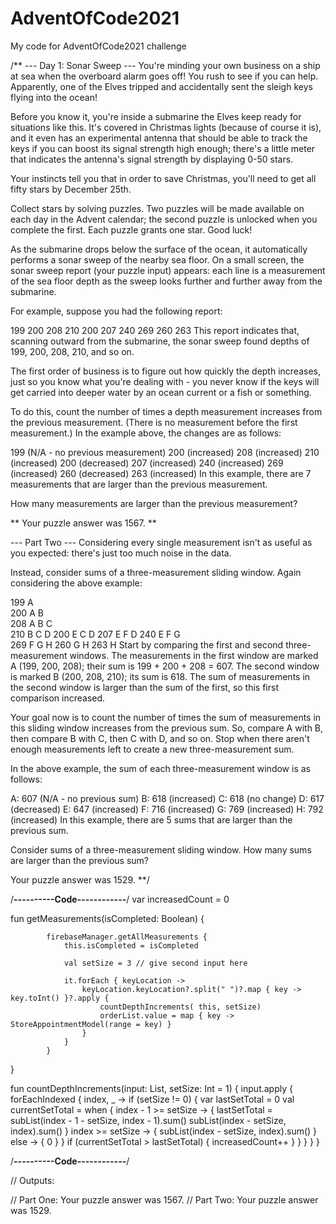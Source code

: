 # AdventOfCode2021
My code for AdventOfCode2021 challenge

/**
--- Day 1: Sonar Sweep ---
You're minding your own business on a ship at sea when the overboard alarm goes off! You rush to see if you can help. Apparently, one of the Elves tripped and accidentally sent the sleigh keys flying into the ocean!

Before you know it, you're inside a submarine the Elves keep ready for situations like this. It's covered in Christmas lights (because of course it is), and it even has an experimental antenna that should be able to track the keys if you can boost its signal strength high enough; there's a little meter that indicates the antenna's signal strength by displaying 0-50 stars.

Your instincts tell you that in order to save Christmas, you'll need to get all fifty stars by December 25th.

Collect stars by solving puzzles. Two puzzles will be made available on each day in the Advent calendar; the second puzzle is unlocked when you complete the first. Each puzzle grants one star. Good luck!

As the submarine drops below the surface of the ocean, it automatically performs a sonar sweep of the nearby sea floor. On a small screen, the sonar sweep report (your puzzle input) appears: each line is a measurement of the sea floor depth as the sweep looks further and further away from the submarine.

For example, suppose you had the following report:

199
200
208
210
200
207
240
269
260
263
This report indicates that, scanning outward from the submarine, the sonar sweep found depths of 199, 200, 208, 210, and so on.

The first order of business is to figure out how quickly the depth increases, just so you know what you're dealing with - you never know if the keys will get carried into deeper water by an ocean current or a fish or something.

To do this, count the number of times a depth measurement increases from the previous measurement. (There is no measurement before the first measurement.) In the example above, the changes are as follows:

199 (N/A - no previous measurement)
200 (increased)
208 (increased)
210 (increased)
200 (decreased)
207 (increased)
240 (increased)
269 (increased)
260 (decreased)
263 (increased)
In this example, there are 7 measurements that are larger than the previous measurement.

How many measurements are larger than the previous measurement?

** Your puzzle answer was 1567. **

--- Part Two ---
Considering every single measurement isn't as useful as you expected: there's just too much noise in the data.

Instead, consider sums of a three-measurement sliding window. Again considering the above example:

199  A      
200  A B    
208  A B C  
210    B C D
200  E   C D
207  E F   D
240  E F G  
269    F G H
260      G H
263        H
Start by comparing the first and second three-measurement windows. The measurements in the first window are marked A (199, 200, 208); their sum is 199 + 200 + 208 = 607. The second window is marked B (200, 208, 210); its sum is 618. The sum of measurements in the second window is larger than the sum of the first, so this first comparison increased.

Your goal now is to count the number of times the sum of measurements in this sliding window increases from the previous sum. So, compare A with B, then compare B with C, then C with D, and so on. Stop when there aren't enough measurements left to create a new three-measurement sum.

In the above example, the sum of each three-measurement window is as follows:

A: 607 (N/A - no previous sum)
B: 618 (increased)
C: 618 (no change)
D: 617 (decreased)
E: 647 (increased)
F: 716 (increased)
G: 769 (increased)
H: 792 (increased)
In this example, there are 5 sums that are larger than the previous sum.

Consider sums of a three-measurement sliding window. How many sums are larger than the previous sum?

Your puzzle answer was 1529.
**/

/**----------Code------------**/
var increasedCount = 0

fun getMeasurements(isCompleted: Boolean) {

            firebaseManager.getAllMeasurements {
                this.isCompleted = isCompleted
                
                val setSize = 3 // give second input here
                
                it.forEach { keyLocation ->
                    keyLocation.keyLocation?.split(" ")?.map { key -> key.toInt() }?.apply {
                        countDepthIncrements( this, setSize) 
                        orderList.value = map { key -> StoreAppointmentModel(range = key) }
                    }
                }
            }
}
    
fun countDepthIncrements(input: List<Int>, setSize: Int = 1) {
        input.apply {
            forEachIndexed { index, _ ->
                if (setSize != 0) {
                    var lastSetTotal = 0
                    val currentSetTotal = when {
                        index - 1 >= setSize -> {
                            lastSetTotal = subList(index - 1 - setSize, index - 1).sum()
                            subList(index - setSize, index).sum()
                        }
                        index >= setSize -> {
                            subList(index - setSize, index).sum()
                        }
                        else -> {
                            0
                        }
                    }
                    if (currentSetTotal > lastSetTotal) {
                        increasedCount++
                    }
                }
            }
        }
}

/**----------Code------------**/    

// Outputs:

// Part One: Your puzzle answer was 1567.
// Part Two: Your puzzle answer was 1529.
